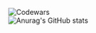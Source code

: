 ![Codewars](https://www.codewars.com/users/Veezys/badges/large/?viewBox="0,0,495,40") <br>
![Anurag's GitHub stats](https://github-readme-stats.vercel.app/api?username=Veezys&show_icons=true&theme=radical)<br>
<!--
**Veezys/Veezys** is a ✨ _special_ ✨ repository because its `README.md` (this file) appears on your GitHub profile.

Here are some ideas to get you started:

- 🔭 I’m currently working on ...
- 🌱 I’m currently learning ...
- 👯 I’m looking to collaborate on ...
- 🤔 I’m looking for help with ...
- 💬 Ask me about ...
- 📫 How to reach me: ...
- 😄 Pronouns: ...
- ⚡ Fun fact: ...
-->
